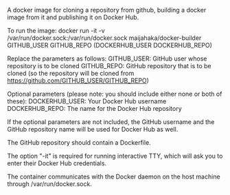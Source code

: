 A docker image for cloning a repository from github, building a docker image from it and publishing it on Docker Hub.

To run the image:
docker run -it -v /var/run/docker.sock:/var/run/docker.sock maijahaka/docker-builder GITHUB_USER GITHUB_REPO (DOCKERHUB_USER DOCKERHUB_REPO)

Replace the parameters as follows:
GITHUB_USER: GitHub user whose repository is to be cloned
GITHUB_REPO: GitHub repository that is to be cloned
(so the repository will be cloned from https://github.com/GITHUB_USER/GITHUB_REPO)

Optional parameters (please note: you should include either none or both of these):
DOCKERHUB_USER: Your Docker Hub username
DOCKERHUB_REPO: The name for the Docker Hub repository

If the optional parameters are not included, the GitHub username and the GitHub repository name will be used for Docker Hub as well.

The GitHub repository should contain a Dockerfile.

The option "-it" is required for running interactive TTY, which will ask you to enter their Docker Hub credentials.

The container communicates with the Docker daemon on the host machine through /var/run/docker.sock.